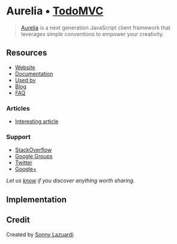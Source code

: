 # Aurelia • [TodoMVC](http://todomvc.com)

> [Aurelia](http://aurelia.io/) is a next generation JavaScript client framework that leverages simple conventions to empower your creativity.


## Resources

- [Website](http://aurelia.io/)
- [Documentation](http://aurelia.io/docs.html)
- [Used by]()
- [Blog](http://blog.durandal.io/)
- [FAQ]()

### Articles

- [Interesting article]()

### Support

- [StackOverflow](http://stackoverflow.com/questions/tagged/__)
- [Google Groups]()
- [Twitter](http://twitter.com/)
- [Google+]()

*Let us [know](https://github.com/sonnylazuardi/todomvc-aurelia/issues) if you discover anything worth sharing.*


## Implementation




## Credit

Created by [Sonny Lazuardi](http://sonnylab.com)
